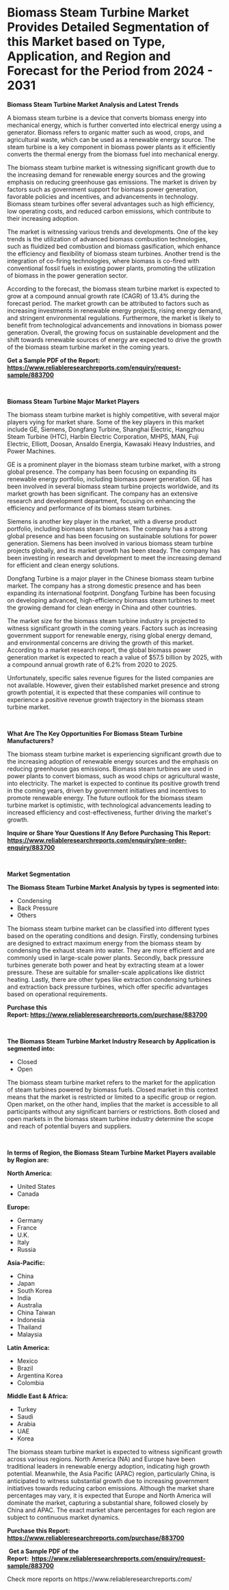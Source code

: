 <p><h1>Biomass Steam Turbine Market Provides Detailed Segmentation of this Market based on Type, Application, and Region and Forecast for the Period from 2024 - 2031</h1></p><p><strong>Biomass Steam Turbine Market Analysis and Latest Trends</strong></p>
<p><p>A biomass steam turbine is a device that converts biomass energy into mechanical energy, which is further converted into electrical energy using a generator. Biomass refers to organic matter such as wood, crops, and agricultural waste, which can be used as a renewable energy source. The steam turbine is a key component in biomass power plants as it efficiently converts the thermal energy from the biomass fuel into mechanical energy.</p><p>The biomass steam turbine market is witnessing significant growth due to the increasing demand for renewable energy sources and the growing emphasis on reducing greenhouse gas emissions. The market is driven by factors such as government support for biomass power generation, favorable policies and incentives, and advancements in technology. Biomass steam turbines offer several advantages such as high efficiency, low operating costs, and reduced carbon emissions, which contribute to their increasing adoption.</p><p>The market is witnessing various trends and developments. One of the key trends is the utilization of advanced biomass combustion technologies, such as fluidized bed combustion and biomass gasification, which enhance the efficiency and flexibility of biomass steam turbines. Another trend is the integration of co-firing technologies, where biomass is co-fired with conventional fossil fuels in existing power plants, promoting the utilization of biomass in the power generation sector.</p><p>According to the forecast, the biomass steam turbine market is expected to grow at a compound annual growth rate (CAGR) of 13.4% during the forecast period. The market growth can be attributed to factors such as increasing investments in renewable energy projects, rising energy demand, and stringent environmental regulations. Furthermore, the market is likely to benefit from technological advancements and innovations in biomass power generation. Overall, the growing focus on sustainable development and the shift towards renewable sources of energy are expected to drive the growth of the biomass steam turbine market in the coming years.</p></p>
<p><strong>Get a Sample PDF of the Report:&nbsp; <a href="https://www.reliableresearchreports.com/enquiry/request-sample/883700">https://www.reliableresearchreports.com/enquiry/request-sample/883700</a></strong></p>
<p>&nbsp;</p>
<p><strong>Biomass Steam Turbine Major Market Players</strong></p>
<p><p>The biomass steam turbine market is highly competitive, with several major players vying for market share. Some of the key players in this market include GE, Siemens, Dongfang Turbine, Shanghai Electric, Hangzhou Steam Turbine (HTC), Harbin Electric Corporation, MHPS, MAN, Fuji Electric, Elliott, Doosan, Ansaldo Energia, Kawasaki Heavy Industries, and Power Machines.</p><p>GE is a prominent player in the biomass steam turbine market, with a strong global presence. The company has been focusing on expanding its renewable energy portfolio, including biomass power generation. GE has been involved in several biomass steam turbine projects worldwide, and its market growth has been significant. The company has an extensive research and development department, focusing on enhancing the efficiency and performance of its biomass steam turbines. </p><p>Siemens is another key player in the market, with a diverse product portfolio, including biomass steam turbines. The company has a strong global presence and has been focusing on sustainable solutions for power generation. Siemens has been involved in various biomass steam turbine projects globally, and its market growth has been steady. The company has been investing in research and development to meet the increasing demand for efficient and clean energy solutions.</p><p>Dongfang Turbine is a major player in the Chinese biomass steam turbine market. The company has a strong domestic presence and has been expanding its international footprint. Dongfang Turbine has been focusing on developing advanced, high-efficiency biomass steam turbines to meet the growing demand for clean energy in China and other countries.</p><p>The market size for the biomass steam turbine industry is projected to witness significant growth in the coming years. Factors such as increasing government support for renewable energy, rising global energy demand, and environmental concerns are driving the growth of this market. According to a market research report, the global biomass power generation market is expected to reach a value of $57.5 billion by 2025, with a compound annual growth rate of 6.2% from 2020 to 2025.</p><p>Unfortunately, specific sales revenue figures for the listed companies are not available. However, given their established market presence and strong growth potential, it is expected that these companies will continue to experience a positive revenue growth trajectory in the biomass steam turbine market.</p></p>
<p>&nbsp;</p>
<p><strong>What Are The Key Opportunities For Biomass Steam Turbine Manufacturers?</strong></p>
<p><p>The biomass steam turbine market is experiencing significant growth due to the increasing adoption of renewable energy sources and the emphasis on reducing greenhouse gas emissions. Biomass steam turbines are used in power plants to convert biomass, such as wood chips or agricultural waste, into electricity. The market is expected to continue its positive growth trend in the coming years, driven by government initiatives and incentives to promote renewable energy. The future outlook for the biomass steam turbine market is optimistic, with technological advancements leading to increased efficiency and cost-effectiveness, further driving the market's growth.</p></p>
<p><strong>Inquire or Share Your Questions If Any Before Purchasing This Report: <a href="https://www.reliableresearchreports.com/enquiry/pre-order-enquiry/883700">https://www.reliableresearchreports.com/enquiry/pre-order-enquiry/883700</a></strong></p>
<p>&nbsp;</p>
<p><strong>Market Segmentation</strong></p>
<p><strong>The Biomass Steam Turbine Market Analysis by types is segmented into:</strong></p>
<p><ul><li>Condensing</li><li>Back Pressure</li><li>Others</li></ul></p>
<p><p>The biomass steam turbine market can be classified into different types based on the operating conditions and design. Firstly, condensing turbines are designed to extract maximum energy from the biomass steam by condensing the exhaust steam into water. They are more efficient and are commonly used in large-scale power plants. Secondly, back pressure turbines generate both power and heat by extracting steam at a lower pressure. These are suitable for smaller-scale applications like district heating. Lastly, there are other types like extraction condensing turbines and extraction back pressure turbines, which offer specific advantages based on operational requirements.</p></p>
<p><strong>Purchase this Report:&nbsp;<a href="https://www.reliableresearchreports.com/purchase/883700">https://www.reliableresearchreports.com/purchase/883700</a></strong></p>
<p>&nbsp;</p>
<p><strong>The Biomass Steam Turbine Market Industry Research by Application is segmented into:</strong></p>
<p><ul><li>Closed</li><li>Open</li></ul></p>
<p><p>The biomass steam turbine market refers to the market for the application of steam turbines powered by biomass fuels. Closed market in this context means that the market is restricted or limited to a specific group or region. Open market, on the other hand, implies that the market is accessible to all participants without any significant barriers or restrictions. Both closed and open markets in the biomass steam turbine industry determine the scope and reach of potential buyers and suppliers.</p></p>
<p>&nbsp;</p>
<p><strong>In terms of Region, the Biomass Steam Turbine Market Players available by Region are:</strong></p>
<p>
    <p> <strong> North America: </strong>
        <ul>
            <li>United States</li>
            <li>Canada</li>
        </ul>
        </p> 
    <p> <strong> Europe: </strong>
        <ul>
            <li>Germany</li>
            <li>France</li>
            <li>U.K.</li>
            <li>Italy</li>
            <li>Russia</li>
        </ul>
        </p> 
    <p> <strong> Asia-Pacific: </strong>
        <ul>
            <li>China</li>
            <li>Japan</li>
            <li>South Korea</li>
            <li>India</li>
            <li>Australia</li>
            <li>China Taiwan</li>
            <li>Indonesia</li>
            <li>Thailand</li>
            <li>Malaysia</li>
        </ul>
        </p> 
    <p> <strong> Latin America: </strong>
        <ul>
            <li>Mexico</li>
            <li>Brazil</li>
            <li>Argentina Korea</li>
            <li>Colombia</li>
        </ul>
        </p> 
    <p> <strong> Middle East & Africa: </strong>
        <ul>
            <li>Turkey</li>
            <li>Saudi</li>
            <li>Arabia</li>
            <li>UAE</li>
            <li>Korea</li>
        </ul>
    </p>
    </p>
<p><p>The biomass steam turbine market is expected to witness significant growth across various regions. North America (NA) and Europe have been traditional leaders in renewable energy adoption, indicating high growth potential. Meanwhile, the Asia Pacific (APAC) region, particularly China, is anticipated to witness substantial growth due to increasing government initiatives towards reducing carbon emissions. Although the market share percentages may vary, it is expected that Europe and North America will dominate the market, capturing a substantial share, followed closely by China and APAC. The exact market share percentages for each region are subject to continuous market dynamics.</p></p>
<p><strong>Purchase this Report: <a href="https://www.reliableresearchreports.com/purchase/883700">https://www.reliableresearchreports.com/purchase/883700</a></strong></p>
<p>&nbsp;<strong>Get a Sample PDF of the Report:&nbsp;&nbsp;<a href="https://www.reliableresearchreports.com/enquiry/request-sample/883700">https://www.reliableresearchreports.com/enquiry/request-sample/883700</a></strong></p>
<p><strong></strong></p>
<p>Check more reports on https://www.reliableresearchreports.com/</p>